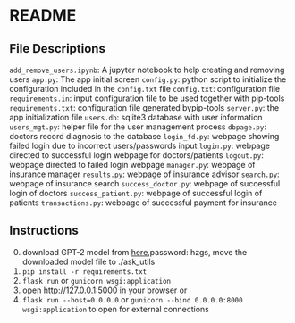 # README

## File Descriptions

`add_remove_users.ipynb`: A jupyter notebook to help creating and removing users
`app.py`: The app initial screen
`config.py`: python script to initialize the configuration included in the `config.txt` file
`config.txt`: configuration file
`requirements.in`: input configuration file to be used together with pip-tools
`requirements.txt`: configuration file generated bypip-tools
`server.py`: the app initialization file
`users.db`: sqlite3 database with user information
`users_mgt.py`: helper file for the user management process
`dbpage.py`: doctors record diagnosis to the database
`login_fd.py`: webpage showing failed login due to incorrect users/passwords input
`login.py`: webpage directed to successful login webpage for doctors/patients
`logout.py`: webpage directed to failed login webpage
`manager.py`: webpage of insurance manager
`results.py`: webpage of insurance advisor
`search.py`: webpage of insurance search
`success_doctor.py`: webpage of successful login of doctors
`success_patient.py`: webpage of successful login of patients
`transactions.py`: webpage of successful payment for insurance

## Instructions
0. download GPT-2 model from [here](https://pan.baidu.com/s/1h3iKvhT069SvHpy0X289eQ),password: hzgs, move the downloaded model file to ./ask_utils
1. `pip install -r requirements.txt`
2. `flask run` or `gunicorn wsgi:application`
3. open http://127.0.0.1:5000 in your browser or
4. `flask run --host=0.0.0.0` or `gunicorn --bind 0.0.0.0:8000 wsgi:application` to open for external connections


